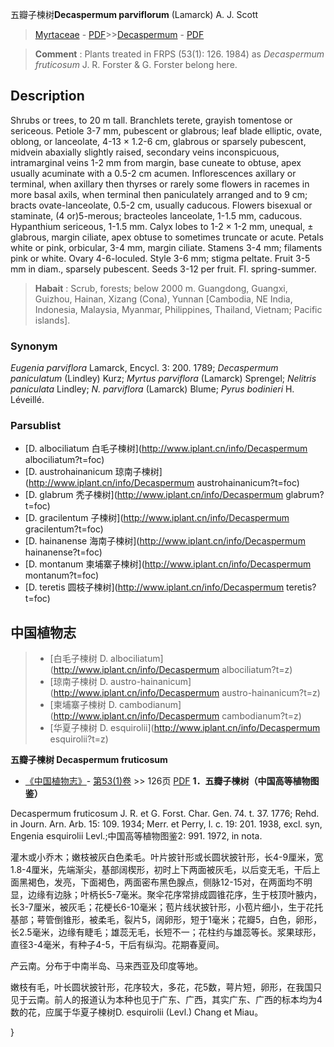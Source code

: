 五瓣子楝树**Decaspermum parviflorum** (Lamarck) A. J. Scott

> [Myrtaceae](http://www.iplant.cn/info/Myrtaceae?t=foc) - [PDF](http://www.iplant.cn/foc/pdf/Myrtaceae.pdf)>>[Decaspermum](http://www.iplant.cn/info/Decaspermum?t=foc) - [PDF](http://www.iplant.cn/foc/pdf/Decaspermum.pdf)


> **Comment** : 
> Plants treated in FRPS (53(1): 126. 1984) as *Decaspermum fruticosum* J. R. Forster & G. Forster belong here.

## Description

Shrubs or trees, to 20 m tall. Branchlets terete, grayish tomentose or sericeous. Petiole 3-7 mm, pubescent or glabrous; leaf blade elliptic, ovate, oblong, or lanceolate, 4-13 × 1.2-6 cm, glabrous or sparsely pubescent, midvein abaxially slightly raised, secondary veins inconspicuous, intramarginal veins 1-2 mm from margin, base cuneate to obtuse, apex usually acuminate with a 0.5-2 cm acumen. Inflorescences axillary or terminal, when axillary then thyrses or rarely some flowers in racemes in more basal axils, when terminal then paniculately arranged and to 9 cm; bracts ovate-lanceolate, 0.5-2 cm, usually caducous. Flowers bisexual or staminate, (4 or)5-merous; bracteoles lanceolate, 1-1.5 mm, caducous. Hypanthium sericeous, 1-1.5 mm. Calyx lobes to 1-2 × 1-2 mm, unequal, ± glabrous, margin ciliate, apex obtuse to sometimes truncate or acute. Petals white or pink, orbicular, 3-4 mm, margin ciliate. Stamens 3-4 mm; filaments pink or white. Ovary 4-6-loculed. Style 3-6 mm; stigma peltate. Fruit 3-5 mm in diam., sparsely pubescent. Seeds 3-12 per fruit. Fl. spring-summer.


> **Habait** : 
> Scrub, forests; below 2000 m. Guangdong, Guangxi, Guizhou, Hainan, Xizang (Cona), Yunnan [Cambodia, NE India, Indonesia, Malaysia, Myanmar, Philippines, Thailand, Vietnam; Pacific islands].

### Synonym
*Eugenia parviflora* Lamarck, Encycl. 3: 200. 1789; *Decaspermum paniculatum* (Lindley) Kurz; *Myrtus parviflora* (Lamarck) Sprengel; *Nelitris paniculata* Lindley; *N. parviflora* (Lamarck) Blume; *Pyrus bodinieri* H. Léveillé.



### Parsublist

* [D.  albociliatum  白毛子楝树](http://www.iplant.cn/info/Decaspermum albociliatum?t=foc)
* [D.  austrohainanicum  琼南子楝树](http://www.iplant.cn/info/Decaspermum austrohainanicum?t=foc)
* [D.  glabrum  秃子楝树](http://www.iplant.cn/info/Decaspermum glabrum?t=foc)
* [D.  gracilentum  子楝树](http://www.iplant.cn/info/Decaspermum gracilentum?t=foc)
* [D.  hainanense  海南子楝树](http://www.iplant.cn/info/Decaspermum hainanense?t=foc)
* [D.  montanum  柬埔寨子楝树](http://www.iplant.cn/info/Decaspermum montanum?t=foc)
* [D.  teretis  圆枝子楝树](http://www.iplant.cn/info/Decaspermum teretis?t=foc)


## 中国植物志

> * [白毛子楝树  D.  albociliatum](http://www.iplant.cn/info/Decaspermum albociliatum?t=z)
> * [琼南子楝树  D.  austro-hainanicum](http://www.iplant.cn/info/Decaspermum austro-hainanicum?t=z)
> * [柬埔寨子楝树  D.  cambodianum](http://www.iplant.cn/info/Decaspermum cambodianum?t=z)
> * [华夏子楝树  D.  esquirolii](http://www.iplant.cn/info/Decaspermum esquirolii?t=z)


**五瓣子楝树 Decaspermum fruticosum**

* [《中国植物志》](http://www.iplant.cn/frps)- [第53(1)卷](http://www.iplant.cn/frps/vol/53(1)) >> 126页 [PDF](http://www.iplant.cn/frps/pdf/53(1)/126.PDF)
**1．五瓣子楝树（中国高等植物图鉴）**

Decaspermum fruticosum J. R. et G. Forst. Char. Gen. 74. t. 37. 1776; Rehd. in Journ. Arn. Arb. 15: 109. 1934; Merr. et Perry, l. c. 19: 201. 1938, excl. syn, Engenia esquirolii Levl.;中国高等植物图鉴2: 991. 1972, in nota.

灌木或小乔木；嫩枝被灰白色柔毛。叶片披针形或长圆状披针形，长4-9厘米，宽1.8-4厘米，先端渐尖，基部阔楔形，初时上下两面被灰毛，以后变无毛，干后上面黑褐色，发亮，下面褐色，两面密布黑色腺点，侧脉12-15对，在两面均不明显，边缘有边脉；叶柄长5-7毫米。聚伞花序常排成圆锥花序，生于枝顶叶腋内，长3-7厘米，被灰毛；花梗长6-10毫米；苞片线状披针形，小苞片细小，生于花托基部；萼管倒锥形，被柔毛，裂片5，阔卵形，短于1毫米；花瓣5，白色，卵形，长2.5毫米，边缘有睫毛；雄蕊无毛，长短不一；花柱约与雄蕊等长。浆果球形，直径3-4毫米，有种子4-5，干后有纵沟。花期春夏间。

产云南。分布于中南半岛、马来西亚及印度等地。

嫩枝有毛，叶长圆状披针形，花序较大，多花，花5数，萼片短，卵形，在我国只见于云南。前人的报道认为本种也见于广东、广西，其实广东、广西的标本均为4数的花，应属于华夏子楝树D. esquirolii (Levl.) Chang et Miau。



}